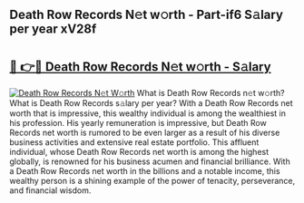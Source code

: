 ## Death Row Records N𝚎t w𝚘rth - Part-if6 S𝚊lary per year xV28f

# <h2><a href="http://gc54nc.nevu.top/?p=Death+Row+Records">🔗 👉🔴 Death Row Records N𝚎t w𝚘rth - S𝚊lary</a></h2>

[![Death Row Records N𝚎t W𝚘rth](https://i.imgur.com/Oavwk0R.jpeg)](http://gc54nc.nevu.top/?p=Death+Row+Records)
What is Death Row Records n𝚎t w𝚘rth? What is Death Row Records s𝚊lary per year?
With a Death Row Records net worth that is impressive, this wealthy individual is among the wealthiest in his profession. His yearly remuneration is impressive, but Death Row Records net worth is rumored to be even larger as a result of his diverse business activities and extensive real estate portfolio. This affluent individual, whose Death Row Records net worth is among the highest globally, is renowned for his business acumen and financial brilliance. With a Death Row Records net worth in the billions and a notable income, this wealthy person is a shining example of the power of tenacity, perseverance, and financial wisdom.
